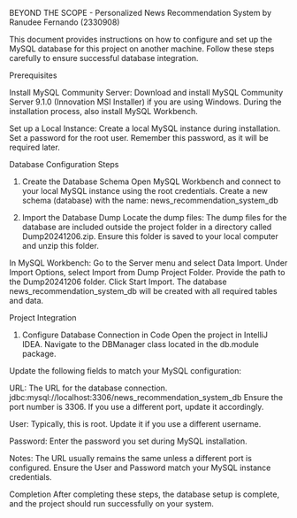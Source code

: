BEYOND THE SCOPE - Personalized News Recommendation System by Ranudee Fernando (2330908)

This document provides instructions on how to configure and set up the MySQL database for this project on another machine. Follow these steps carefully to ensure successful database integration.

Prerequisites

Install MySQL Community Server:
Download and install MySQL Community Server 9.1.0 (Innovation MSI Installer) if you are using Windows.
During the installation process, also install MySQL Workbench.

Set up a Local Instance:
Create a local MySQL instance during installation.
Set a password for the root user. Remember this password, as it will be required later.


Database Configuration Steps

1. Create the Database Schema
Open MySQL Workbench and connect to your local MySQL instance using the root credentials.
Create a new schema (database) with the name:
news_recommendation_system_db

2. Import the Database Dump
Locate the dump files:
The dump files for the database are included outside the project folder in a directory called Dump20241206.zip. Ensure this folder is saved to your local computer and unzip this folder.

In MySQL Workbench:
Go to the Server menu and select Data Import.
Under Import Options, select Import from Dump Project Folder.
Provide the path to the Dump20241206 folder.
Click Start Import.
The database news_recommendation_system_db will be created with all required tables and data.

Project Integration
1. Configure Database Connection in Code
Open the project in IntelliJ IDEA.
Navigate to the DBManager class located in the db.module package.

Update the following fields to match your MySQL configuration:

URL: The URL for the database connection. 
jdbc:mysql://localhost:3306/news_recommendation_system_db
Ensure the port number is 3306. If you use a different port, update it accordingly.

User: Typically, this is root. Update it if you use a different username.

Password: Enter the password you set during MySQL installation.

Notes:
The URL usually remains the same unless a different port is configured.
Ensure the User and Password match your MySQL instance credentials.

Completion
After completing these steps, the database setup is complete, and the project should run successfully on your system.

